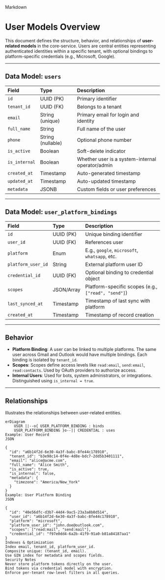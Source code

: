 Markdown

# User Models Overview

This document defines the structure, behavior, and relationships of **user-related models** in the core-service. Users are central entities representing authenticated identities within a specific tenant, with optional bindings to platform-specific credentials (e.g., Microsoft, Google).

---

## Data Model: `users`

| Field         | Type                   | Description                                    |
| :------------ | :--------------------- | :--------------------------------------------- |
| `id`          | UUID (PK)              | Primary identifier                             |
| `tenant_id`   | UUID (FK)              | Belongs to a tenant                            |
| `email`       | String (unique)        | Primary email for login and identity           |
| `full_name`   | String                 | Full name of the user                          |
| `phone`       | String (nullable)      | Optional phone number                          |
| `is_active`   | Boolean                | Soft-delete indicator                          |
| `is_internal` | Boolean                | Whether user is a system-internal operator/admin |
| `created_at`  | Timestamp              | Auto-generated timestamp                       |
| `updated_at`  | Timestamp              | Auto-updated timestamp                         |
| `metadata`    | JSONB                  | Custom fields or user preferences              |

---

## Data Model: `user_platform_bindings`

| Field              | Type                 | Description                                      |
| :----------------- | :------------------- | :----------------------------------------------- |
| `id`               | UUID (PK)            | Unique binding identifier                        |
| `user_id`          | UUID (FK)            | References user                                  |
| `platform`         | Enum                 | E.g., `google`, `microsoft`, `whatsapp`, etc.  |
| `platform_user_id` | String               | External platform user ID                        |
| `credential_id`    | UUID (FK)            | Optional binding to credential object            |
| `scopes`           | JSON/Array           | Platform-specific scopes (e.g., `["read", "send"]`) |
| `last_synced_at`   | Timestamp            | Timestamp of last sync with platform             |
| `created_at`       | Timestamp            | Timestamp of record creation                     |

---

## Behavior

* **Platform Binding**: A user can be linked to multiple platforms. The same user across Gmail and Outlook would have multiple bindings. Each binding is isolated by `tenant_id`.
* **Scopes**: Scopes define access levels like `read:email`, `send:email`, `read:contacts`. Used by OAuth providers to authorize access.
* **Internal Users**: Used for bots, system administrators, or integrations. Distinguished using `is_internal = true`.

---

## Relationships

Illustrates the relationships between user-related entities.

```mermaid
erDiagram
    USER ||--o{ USER_PLATFORM_BINDING : binds
    USER_PLATFORM_BINDING }o--|| CREDENTIAL : uses
Example: User Record
JSON

{
  "id": "a6b14f2d-6e30-4a3f-babc-8fe44c178910",
  "tenant_id": "b3e98c14-0f4e-4d8e-bdc7-2dd5b3401111",
  "email": "alice@acme.com",
  "full_name": "Alice Smith",
  "is_active": true,
  "is_internal": false,
  "metadata": {
    "timezone": "America/New_York"
  }
}
Example: User Platform Binding
JSON

{
  "id": "40e56dfc-d3b7-44d4-9ac5-23a3a8b0d514",
  "user_id": "a6b14f2d-6e30-4a3f-babc-8fe44c178910",
  "platform": "microsoft",
  "platform_user_id": "john.doe@outlook.com",
  "scopes": ["read:mail", "send:mail"],
  "credential_id": "f97e0dd4-6a2b-41f9-91a0-b81a84187aa1"
}
Indexes & Optimization
Index email, tenant_id, platform_user_id.
Composite unique: (tenant_id, email).
Use GIN index for metadata and scopes fields.
Security Notes
Never store platform tokens directly on the user.
Bind tokens via credential model with encryption.
Enforce per-tenant row-level filters in all queries.
